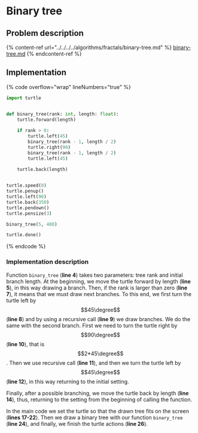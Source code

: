 # Binary tree

## Problem description

{% content-ref url="../../../../algorithms/fractals/binary-tree.md" %}
[binary-tree.md](../../../../algorithms/fractals/binary-tree.md)
{% endcontent-ref %}

## Implementation

{% code overflow="wrap" lineNumbers="true" %}
```python
import turtle


def binary_tree(rank: int, length: float):
    turtle.forward(length)
    
    if rank > 0:
        turtle.left(45)
        binary_tree(rank - 1, length / 2)
        turtle.right(90)
        binary_tree(rank - 1, length / 2)
        turtle.left(45)
        
    turtle.back(length)


turtle.speed(0)
turtle.penup()
turtle.left(90)
turtle.back(350)
turtle.pendown()
turtle.pensize(3)

binary_tree(5, 400)

turtle.done()
```
{% endcode %}

### Implementation description

Function `binary_tree` (**line 4**) takes two parameters: tree rank and initial branch length. At the beginning, we move the turtle forward by length (**line 5**), in this way drawing a branch. Then, if the rank is larger than zero (**line 7**), it means that we must draw next branches. To this end, we first turn the turtle left by $$45\degree$$ (**line 8**) and by using a recursive call (**line 9**) we draw branches. We do the same with the second branch. First we need to turn the turtle right by $$90\degree$$ (**line 10**), that is $$2*45\degree$$. Then we use recursive call (**line 11**), and then we turn the turtle left by $$45\degree$$ (**line 12**), in this way returning to the initial setting.

Finally, after a possible branching, we move the turtle back by length (**line 14**), thus, returning to the setting from the beginning of calling the function.

In the main code we set the turtle so that the drawn tree fits on the screen (**lines 17-22**). Then we draw a binary tree with our function `binary_tree` (**line 24**), and finally, we finish the turtle actions (**line 26**).